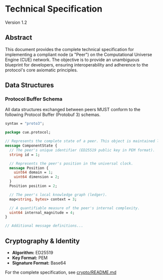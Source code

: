 # Technical Specification

Version 1.2

## Abstract

This document provides the complete technical specification for implementing a compliant node (a "Peer") on the Computational Universe Engine (CUE) network. The objective is to provide an unambiguous blueprint for developers, ensuring interoperability and adherence to the protocol's core axiomatic principles.

## Data Structures

### Protocol Buffer Schema

All data structures exchanged between peers MUST conform to the following Protocol Buffer (Protobuf 3) schemas.

```protobuf
syntax = "proto3";

package cue.protocol;

// Represents the complete state of a peer. This object is maintained locally.
message ComponentState {
  // The peer's unique identifier (ED25519 public key in PEM format).
  string id = 1;

  // Represents the peer's position in the universal clock.
  message Position {
    uint64 domain = 1;
    uint64 dimension = 2;
  }
  Position position = 2;

  // The peer's local knowledge graph (ledger).
  map<string, bytes> context = 3;

  // A quantifiable measure of the peer's internal complexity.
  uint64 internal_magnitude = 4;
}

// Additional message definitions...
```

## Cryptography & Identity

- **Algorithm:** ED25519
- **Key Format:** PEM
- **Signature Format:** Base64

For the complete specification, see [crypto/README.md](crypto/README.md)
